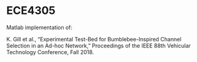 # ECE4305
Matlab implementation of:

K. Gill et al., “Experimental Test-Bed for Bumblebee-Inspired Channel Selection in an Ad-hoc Network,”
Proceedings of the IEEE 88th Vehicular Technology Conference, Fall 2018.

